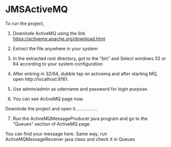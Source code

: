# JMSActiveMQ

To run the project,

1. Downlode ActiveMQ using the link https://activemq.apache.org/download.html

2. Extract the file anywhere in your system 

3. In the extracted root directory, got to the “bin” and Select windows 32 or 64 according to your system configuration

4. After entring in 32/64, dubble tap on activemq and after starting MQ, open http://localhost:8161.

5. Use admin/admin as udername and password for login purpose.

6. You can see ActiveMQ page now. 

Downlode the project and open it.................

7. Run the ActiveMQMessageProducer java program and go to the "Queues" section of ActiveMQ page.

You can find your message here. Same way, run ActiveMQMessageReceiver java class and check it in Queues
